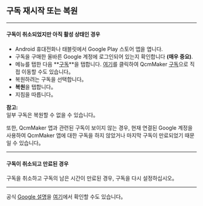 ## 구독 재시작 또는 복원
---

#### 구독이 취소되었지만 아직 활성 상태인 경우
* Android 휴대전화나 태블릿에서 Google Play 스토어 앱을 엽니다.
* 구독을 구매한 올바른 Google 계정에 로그인되어 있는지 확인합니다 **(매우 중요)**.
* 메뉴를 탭한 다음 **[구독][app_subscription]**을 탭합니다. [여기][app_subscription]를 클릭하여 QcmMaker [구독][app_subscription]으로 직접 이동할 수도 있습니다。
* 복원하려는 구독을 선택합니다。
* **복원**을 탭합니다。
* 지침을 따릅니다。

**참고:**  
일부 구독은 복원할 수 없을 수 있습니다。

또한, QcmMaker 앱과 관련된 구독이 보이지 않는 경우, 현재 연결된 Google 계정을 사용하여 QcmMaker 앱에 대한 구독을 하지 않았거나 마지막 구독이 만료되었기 때문일 수 있습니다。

---

#### 구독이 취소되고 만료된 경우
구독을 취소하고 구독의 남은 시간이 만료된 경우, 구독을 다시 설정하십시오。

---

공식 [Google 설명][google_explanation]을 [여기][google_explanation]에서 확인할 수도 있습니다。

[google_explanation]: https://support.google.com/googleplay/answer/7018481?co=GENIE.Platform%3DAndroid&oco=1
[app_subscription]: https://play.google.com/store/account/subscriptions?package=com.qmaker.qcm.maker
